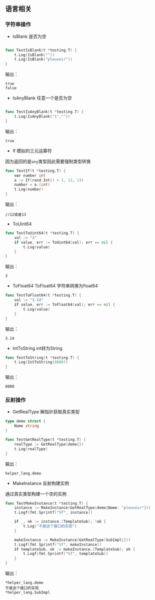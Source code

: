 
## 语言相关



### 字符串操作


- IsBlank 是否为空

```go

func TestIsBlank(t *testing.T) {
	t.Log(IsBlank(""))
	t.Log(IsBlank("pleuvoir"))
}
```

输出：

```
true
false
```


- IsAnyBlank 任意一个是否为空

```go

func TestIsAnyBlank(t *testing.T) {
    t.Log(IsAnyBlank("1",""))
}
```

输出：

```
true
```

- If 模拟的三元运算符

因为返回的是`any`类型因此需要强制类型转换

```go
func TestIf(t *testing.T) {
	var number int
	a := If(rand.Int() > 1, 12, 13)
	number = a.(int)
	t.Log(number)
}
```

输出：

```
//12或者13
```


- ToUint64

```go
func TestToUint64(t *testing.T) {
	val := "3"
	if value, err := ToUint64(val); err == nil {
		t.Log(value)
	} 
}
```

输出：

```
3
```

- ToFloat64 ToFloat64 字符串转换为float64

```go
func TestToFloat64(t *testing.T) {
	val := "3.14"
	if value, err := ToFloat64(val); err == nil {
		t.Log(value)
	}
}
```

输出：
```
3.14
```


- IntToString int转为String

```go
func TestToString(t *testing.T) {
	t.Log(IntToString(8080))
}
```

输出：
```
8080
```


### 反射操作

- GetRealType 解指针获取真实类型

```go
type demo struct {
	Name string
}

func TestGetRealType(t *testing.T) {
	realType := GetRealType(demo{})
	t.Log(realType)
}
```

输出：

```
helper_lang.demo
```


- MakeInstance 反射构建实例

通过真实类型构建一个空的实例

```go
func TestMakeInstance(t *testing.T) {
	instance := MakeInstance(GetRealType(demo{Name: "pleuvoir"}))
	t.Logf(fmt.Sprintf("%T", instance))

	if _, ok := instance.(TemplateSub); !ok {
		t.Log("不是这个接口的实现")
	}

	makeInstance := MakeInstance(GetRealType(SubImpl{}))
	t.Logf(fmt.Sprintf("%T", makeInstance))
	if templateSub, ok := makeInstance.(TemplateSub); ok {
		t.Logf(fmt.Sprintf("%T", templateSub))
	}
}
```

输出：

```
*helper_lang.demo
不是这个接口的实现
*helper_lang.SubImpl
```